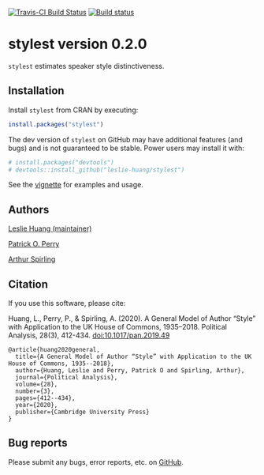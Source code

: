 
<!-- README.md is generated from README.Rmd. Please edit that file -->

[![Travis-CI Build
Status](https://travis-ci.org/leslie-huang/stylest.svg?branch=master)](https://travis-ci.org/leslie-huang/stylest)
[![Build
status](https://ci.appveyor.com/api/projects/status/384insyingv6jcg2?svg=true)](https://ci.appveyor.com/project/leslie-huang/stylest)

# stylest version 0.2.0

`stylest` estimates speaker style distinctiveness.

## Installation

Install `stylest` from CRAN by executing:

``` r
install.packages("stylest")
```

The dev version of `stylest` on GitHub may have additional features (and
bugs) and is not guaranteed to be stable. Power users may install it
with:

``` r
# install.packages("devtools")
# devtools::install_github("leslie-huang/stylest")
```

See the
<a href="https://leslie-huang.github.io/stylest/articles/stylest-vignette.html">vignette</a>
for examples and usage.

## Authors

<a href="http://leslie-huang.github.io">Leslie Huang (maintainer)</a>

<a href="https://github.com/patperry">Patrick O. Perry</a>

<a href="https://github.com/ArthurSpirling/">Arthur Spirling</a>

## Citation

If you use this software, please cite:

Huang, L., Perry, P., & Spirling, A. (2020). A General Model of Author “Style” with Application to the UK House of Commons, 1935–2018. Political Analysis, 28(3), 412-434. <doi:10.1017/pan.2019.49>

```
@article{huang2020general,
  title={A General Model of Author “Style” with Application to the UK House of Commons, 1935--2018},
  author={Huang, Leslie and Perry, Patrick O and Spirling, Arthur},
  journal={Political Analysis},
  volume={28},
  number={3},
  pages={412--434},
  year={2020},
  publisher={Cambridge University Press}
}
```

## Bug reports

Please submit any bugs, error reports, etc. on
<a href="https://github.com/leslie-huang/stylest/issues">GitHub</a>.
